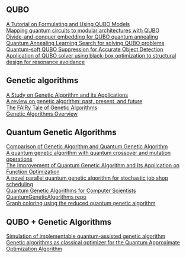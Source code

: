 ## QUBO

[A Tutorial on Formulating and Using QUBO Models](https://arxiv.org/abs/1811.11538)\
[Mapping quantum circuits to modular architectures with QUBO](https://arxiv.org/abs/2305.06687)\
[Divide-and-conquer embedding for QUBO quantum annealing](https://arxiv.org/abs/2211.02184)\
[Quantum Annealing Learning Search for solving QUBO problems](https://arxiv.org/abs/1810.09342)\
[Quantum-soft QUBO Suppression for Accurate Object Detection](https://arxiv.org/abs/2007.13992)\
[Application of QUBO solver using black-box optimization to structural design for resonance avoidance](https://www.nature.com/articles/s41598-022-16149-8)

## Genetic algorithms

[A Study on Genetic Algorithm and its Applications](https://www.academia.edu/download/50202846/A_Study_on_Genetic_Algorithm_and_its_Applications.pdf)\
[A review on genetic algorithm: past, present, and future](https://link.springer.com/article/10.1007/s11042-020-10139-6)\
[The FAIRy Tale of Genetic Algorithms](https://arxiv.org/abs/2305.00238)\
[Genetic Algorithms Overview](https://www.researchgate.net/publication/2383112_Genetic_Algorithms_Overview)

## Quantum Genetic Algorithms

[Comparison of Genetic Algorithm and Quantum Genetic Algorithm](https://www.researchgate.net/publication/268381602_Comparison_of_Genetic_Algorithm_and_Quantum_Genetic_Algorithm)\
[A quantum genetic algorithm with quantum crossover and mutation operations](https://arxiv.org/abs/1202.2026)\
[The Improvement of Quantum Genetic Algorithm and Its Application on Function Optimization](https://onlinelibrary.wiley.com/doi/full/10.1155/2013/730749)\
[A novel parallel quantum genetic algorithm for stochastic job shop scheduling](https://www.sciencedirect.com/science/article/pii/S0022247X0900016X)\
[Quantum Genetic Algorithms for Computer Scientists](https://www.mdpi.com/2073-431X/5/4/24)\
[QuantumGeneticAlgorithms repo](https://github.com/ResearchCodesHub/QuantumGeneticAlgorithms)\
[Graph coloring using the reduced quantum genetic algorithm](https://www.ncbi.nlm.nih.gov/pmc/articles/PMC8771768/)

## QUBO + Genetic Algorithms

[Simulation of implementable quantum-assisted genetic algorithm](https://iopscience.iop.org/article/10.1088/1742-6596/1719/1/012102/meta)\
[Genetic algorithms as classical optimizer for the Quantum Approximate Optimization Algorithm](https://www.sciencedirect.com/science/article/abs/pii/S1568494623003149)

